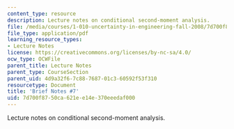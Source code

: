 ```yaml
---
content_type: resource
description: Lecture notes on conditional second-moment analysis.
file: /media/courses/1-010-uncertainty-in-engineering-fall-2008/7d700f8750ca621ee14e370eeedaf000_notes_07.pdf
file_type: application/pdf
learning_resource_types:
- Lecture Notes
license: https://creativecommons.org/licenses/by-nc-sa/4.0/
ocw_type: OCWFile
parent_title: Lecture Notes
parent_type: CourseSection
parent_uid: 4d9a32f6-7c88-7687-01c3-60592f53f310
resourcetype: Document
title: 'Brief Notes #7'
uid: 7d700f87-50ca-621e-e14e-370eeedaf000
---
```

Lecture notes on conditional second-moment analysis.